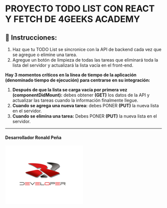 # PROYECTO TODO LIST CON REACT Y FETCH DE 4GEEKS ACADEMY

## 📝 Instrucciones:
1. Haz que tu TODO List se sincronice con la API de backend cada vez que se agregue o elimine una tarea.
2. Agregue un botón de limpieza de todas las tareas que eliminará toda la lista del servidor y actualizará la lista vacía en el front-end.

<strong>Hay 3 momentos críticos en la línea de tiempo de la aplicación (denominado tiempo de ejecución) para centrarse en su integración:</strong>

1. <strong>Después de que la lista se carga vacía por primera vez (componentDidMount):</strong> debes obtener <strong>(GET)</strong> los datos de la API y actualizar las tareas cuando la información finalmente llegue.
2. <strong>Cuando se agrega una nueva tarea:</strong> debes PONER <strong>(PUT)</strong> la nueva lista en el servidor.
3. <strong>Cuando se elimina una tarea:</strong> Debes PONER <strong>(PUT)</strong> la nueva lista en el servidor.

<hr />

#### <span style="font-weight:bold;"> Desarrollador Ronald Peña </span>

  <img src = "./src/img/Logo.png" width = "250px" />